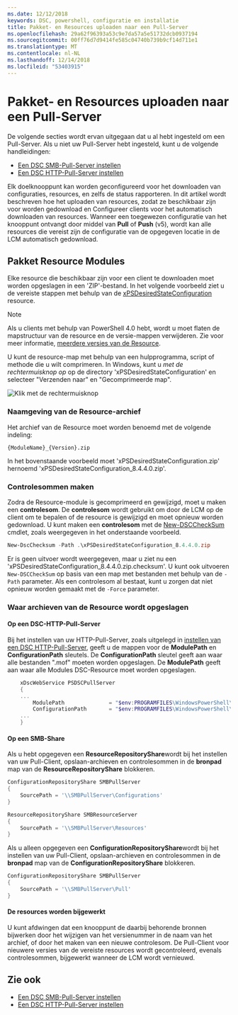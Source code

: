 ```yaml
---
ms.date: 12/12/2018
keywords: DSC, powershell, configuratie en installatie
title: Pakket- en Resources uploaden naar een Pull-Server
ms.openlocfilehash: 29a62f96393a53c9e7da57a5e51732dcb0937194
ms.sourcegitcommit: 00ff76d7d9414fe585c04740b739b9cf14d711e1
ms.translationtype: MT
ms.contentlocale: nl-NL
ms.lasthandoff: 12/14/2018
ms.locfileid: "53403915"
---
```

# <a name="package-and-upload-resources-to-a-pull-server"></a>Pakket- en Resources uploaden naar een Pull-Server

De volgende secties wordt ervan uitgegaan dat u al hebt ingesteld om een Pull-Server. Als u niet uw Pull-Server hebt ingesteld, kunt u de volgende handleidingen:

- [Een DSC SMB-Pull-Server instellen](pullServerSmb.md)
- [Een DSC HTTP-Pull-Server instellen](pullServer.md)

Elk doelknooppunt kan worden geconfigureerd voor het downloaden van configuraties, resources, en zelfs de status rapporteren. In dit artikel wordt beschreven hoe het uploaden van resources, zodat ze beschikbaar zijn voor worden gedownload en Configureer clients voor het automatisch downloaden van resources. Wanneer een toegewezen configuratie van het knooppunt ontvangt door middel van **Pull** of **Push** (v5), wordt kan alle resources die vereist zijn de configuratie van de opgegeven locatie in de LCM automatisch gedownload.

## <a name="package-resource-modules"></a>Pakket Resource Modules

Elke resource die beschikbaar zijn voor een client te downloaden moet worden opgeslagen in een 'ZIP'-bestand. In het volgende voorbeeld ziet u de vereiste stappen met behulp van de [xPSDesiredStateConfiguration](https://www.powershellgallery.com/packages/xPSDesiredStateConfiguration/8.4.0.0) resource.

> [!NOTE]
> Als u clients met behulp van PowerShell 4.0 hebt, wordt u moet flaten de mapstructuur van de resource en de versie-mappen verwijderen. Zie voor meer informatie, [meerdere versies van de Resource](../configurations/import-dscresource.md#multiple-resource-versions).

U kunt de resource-map met behulp van een hulpprogramma, script of methode die u wilt comprimeren. In Windows, kunt u *met de rechtermuisknop op* op de directory 'xPSDesiredStateConfiguration' en selecteer "Verzenden naar" en "Gecomprimeerde map".

![Klik met de rechtermuisknop](../media/right-click.gif)

### <a name="naming-the-resource-archive"></a>Naamgeving van de Resource-archief

Het archief van de Resource moet worden benoemd met de volgende indeling:

```
{ModuleName}_{Version}.zip
```

In het bovenstaande voorbeeld moet 'xPSDesiredStateConfiguration.zip' hernoemd 'xPSDesiredStateConfiguration_8.4.4.0.zip'.

### <a name="create-checksums"></a>Controlesommen maken

Zodra de Resource-module is gecomprimeerd en gewijzigd, moet u maken een **controlesom**.  De **controlesom** wordt gebruikt om door de LCM op de client om te bepalen of de resource is gewijzigd en moet opnieuw worden gedownload. U kunt maken een **controlesom** met de [New-DSCCheckSum](/powershell/module/PSDesiredStateConfiguration/New-DSCCheckSum) cmdlet, zoals weergegeven in het onderstaande voorbeeld.

```powershell
New-DscChecksum -Path .\xPSDesiredStateConfiguration_8.4.4.0.zip
```

Er is geen uitvoer wordt weergegeven, maar u ziet nu een 'xPSDesiredStateConfiguration_8.4.4.0.zip.checksum'. U kunt ook uitvoeren `New-DSCCheckSum` op basis van een map met bestanden met behulp van de `-Path` parameter. Als een controlesom al bestaat, kunt u zorgen dat niet opnieuw worden gemaakt met de `-Force` parameter.

### <a name="where-to-store-resource-archives"></a>Waar archieven van de Resource wordt opgeslagen

#### <a name="on-a-dsc-http-pull-server"></a>Op een DSC-HTTP-Pull-Server

Bij het instellen van uw HTTP-Pull-Server, zoals uitgelegd in [instellen van een DSC HTTP-Pull-Server](pullServer.md), geeft u de mappen voor de **ModulePath** en **ConfigurationPath** sleutels. De **ConfigurationPath** sleutel geeft aan waar alle bestanden ".mof" moeten worden opgeslagen. De **ModulePath** geeft aan waar alle Modules DSC-Resource moet worden opgeslagen.

```powershell
    xDscWebService PSDSCPullServer
    {
    ...
        ModulePath              = "$env:PROGRAMFILES\WindowsPowerShell\DscService\Modules"
        ConfigurationPath       = "$env:PROGRAMFILES\WindowsPowerShell\DscService\Configuration"
    ...
    }

```

#### <a name="on-an-smb-share"></a>Op een SMB-Share

Als u hebt opgegeven een **ResourceRepositoryShare**wordt bij het instellen van uw Pull-Client, opslaan-archieven en controlesommen in de **bronpad** map van de **ResourceRepositoryShare** blokkeren.

```powershell
ConfigurationRepositoryShare SMBPullServer
{
    SourcePath = '\\SMBPullServer\Configurations'
}

ResourceRepositoryShare SMBResourceServer
{
    SourcePath = '\\SMBPullServer\Resources'
}
```

Als u alleen opgegeven een **ConfigurationRepositoryShare**wordt bij het instellen van uw Pull-Client, opslaan-archieven en controlesommen in de **bronpad** map van de  **ConfigurationRepositoryShare** blokkeren.

```powershell
ConfigurationRepositoryShare SMBPullServer
{
    SourcePath = '\\SMBPullServer\Pull'
}
```

#### <a name="updating-resources"></a>De resources worden bijgewerkt

U kunt afdwingen dat een knooppunt de daarbij behorende bronnen bijwerken door het wijzigen van het versienummer in de naam van het archief, of door het maken van een nieuwe controlesom. De Pull-Client voor nieuwere versies van de vereiste resources wordt gecontroleerd, evenals controlesommen, bijgewerkt wanneer de LCM wordt vernieuwd.

## <a name="see-also"></a>Zie ook

- [Een DSC SMB-Pull-Server instellen](pullServerSmb.md)
- [Een DSC HTTP-Pull-Server instellen](pullServer.md)
